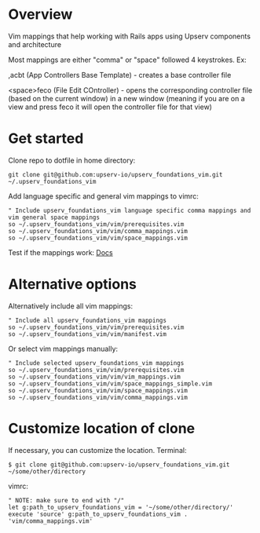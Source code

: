 # Overview
Vim mappings that help working with Rails apps using Upserv components and architecture

Most mappings are either "comma" or "space" followed 4 keystrokes. Ex:

,acbt (App Controllers Base Template) - creates a base controller file

\<space\>feco (File Edit COntroller) - opens the corresponding controller file (based on the current window) in a new window (meaning if you are on a view and press <space>feco it will open the controller file for that view)
# Get started
Clone repo to dotfile in home directory:
```
git clone git@github.com:upserv-io/upserv_foundations_vim.git ~/.upserv_foundations_vim
```
Add language specific and general vim mappings to vimrc:
```
" Include upserv_foundations_vim language specific comma mappings and vim general space mappings
so ~/.upserv_foundations_vim/vim/prerequisites.vim
so ~/.upserv_foundations_vim/vim/comma_mappings.vim
so ~/.upserv_foundations_vim/vim/space_mappings.vim
```
Test if the mappings work: [Docs](https://docs.google.com/document/d/1uyoPw_LIjcsbw_QvuuX9uQ2OYkEvPnCtWa6CIOnQpyI)
# Alternative options
Alternatively include all vim mappings:
```
" Include all upserv_foundations_vim mappings 
so ~/.upserv_foundations_vim/vim/prerequisites.vim
so ~/.upserv_foundations_vim/vim/manifest.vim
```
Or select vim mappings manually:
```
" Include selected upserv_foundations_vim mappings
so ~/.upserv_foundations_vim/vim/prerequisites.vim
so ~/.upserv_foundations_vim/vim/vim_mappings.vim
so ~/.upserv_foundations_vim/vim/space_mappings_simple.vim
so ~/.upserv_foundations_vim/vim/space_mappings.vim
so ~/.upserv_foundations_vim/vim/comma_mappings.vim
```
# Customize location of clone
If necessary, you can customize the location.
Terminal:

```
$ git clone git@github.com:upserv-io/upserv_foundations_vim.git ~/some/other/directory
```

vimrc:
```
" NOTE: make sure to end with "/"
let g:path_to_upserv_foundations_vim = '~/some/other/directory/' 
execute 'source' g:path_to_upserv_foundations_vim . 'vim/comma_mappings.vim'

```
